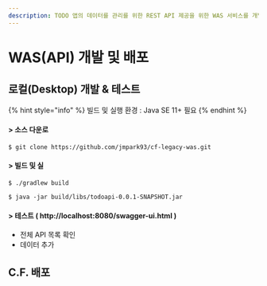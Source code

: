 ```yaml
---
description: TODO 앱의 데이터를 관리를 위한 REST API 제공을 위한 WAS 서비스를 개발하고 배포하는 과정을 설명한다.
---
```


# WAS\(API\) 개발 및 배포

## 로컬\(Desktop\) 개발 & 테스트

{% hint style="info" %}
빌드 및 실행 환경 : Java SE 11+  필요
{% endhint %}

#### &gt; 소스 다운로 

```
$ git clone https://github.com/jmpark93/cf-legacy-was.git
```

#### &gt; 빌드 및 실

```text
$ ./gradlew build

$ java -jar build/libs/todoapi-0.0.1-SNAPSHOT.jar
```

#### &gt; 테스트 \( http://localhost:8080/swagger-ui.html \)

* 전체 API 목록 확인 
* 데이터 추가

## C.F. 배포





